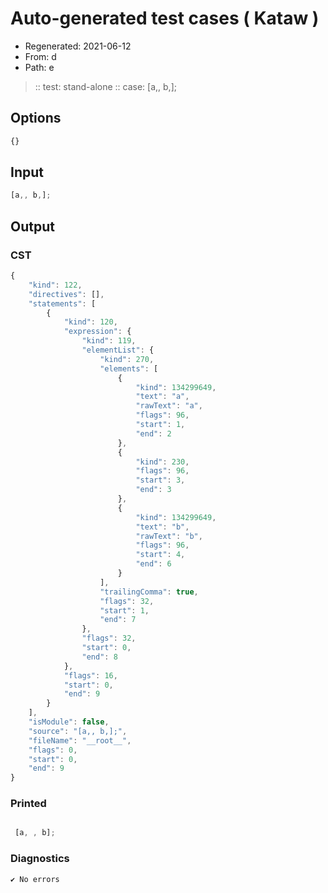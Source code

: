 # Auto-generated test cases ( Kataw )
- Regenerated: 2021-06-12
- From: d
- Path: e
> :: test: stand-alone
> :: case: [a,, b,];
## Options

`````js
{}
`````
## Input

`````js
[a,, b,];
`````
## Output

### CST

```javascript
{
    "kind": 122,
    "directives": [],
    "statements": [
        {
            "kind": 120,
            "expression": {
                "kind": 119,
                "elementList": {
                    "kind": 270,
                    "elements": [
                        {
                            "kind": 134299649,
                            "text": "a",
                            "rawText": "a",
                            "flags": 96,
                            "start": 1,
                            "end": 2
                        },
                        {
                            "kind": 230,
                            "flags": 96,
                            "start": 3,
                            "end": 3
                        },
                        {
                            "kind": 134299649,
                            "text": "b",
                            "rawText": "b",
                            "flags": 96,
                            "start": 4,
                            "end": 6
                        }
                    ],
                    "trailingComma": true,
                    "flags": 32,
                    "start": 1,
                    "end": 7
                },
                "flags": 32,
                "start": 0,
                "end": 8
            },
            "flags": 16,
            "start": 0,
            "end": 9
        }
    ],
    "isModule": false,
    "source": "[a,, b,];",
    "fileName": "__root__",
    "flags": 0,
    "start": 0,
    "end": 9
}
```

### Printed

```javascript

 [a, , b]; 
```

### Diagnostics

```javascript
✔ No errors
```

